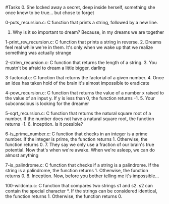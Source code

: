 #Tasks 
0. She locked away a secret, deep inside herself, something she once knew to be true... but chose to forget

0-puts_recursion.c: C function that prints a string, followed by a new line.
1. Why is it so important to dream? Because, in my dreams we are together

1-print_rev_recursion.c: C function that prints a string in reverse.
2. Dreams feel real while we're in them. It's only when we wake up that we realize something was actually strange

2-strlen_recursion.c: C function that returns the length of a string.
3. You mustn't be afraid to dream a little bigger, darling

3-factorial.c: C function that returns the factorial of a given number.
4. Once an idea has taken hold of the brain it's almost impossible to eradicate

4-pow_recursion.c: C function that returns the value of a number x raised to the value of an input y.
If y is less than 0, the function returns -1.
5. Your subconscious is looking for the dreamer

5-sqrt_recursion.c: C function that returns the natural square root of a number.
If the number does not have a natural square root, the function returns -1.
6. Inception. Is it possible?

6-is_prime_number.c: C function that checks in an integer is a prime number.
If the integer is prime, the function returns 1.
Otherwise, the function returns 0.
7. They say we only use a fraction of our brain's true potential. Now that's when we're awake. When we're asleep, we can do almost anything

7-is_palindrome.c: C function that checks if a string is a palindrome.
If the string is a palindrome, the function returns 1.
Otherwise, the function returns 0.
8. Inception. Now, before you bother telling me it's impossible...

100-wildcmp.c: C function that compares two strings s1 and s2.
s2 can contain the special character *.
If the strings can be considered identical, the function returns 1.
Otherwise, the function returns 0.

